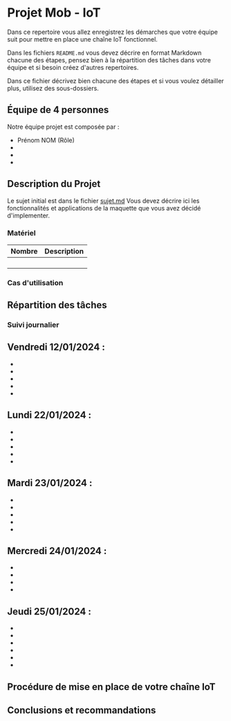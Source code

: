 # Projet Mob - IoT

Dans ce repertoire vous allez enregistrez les démarches que votre équipe suit
pour mettre en place une chaîne IoT fonctionnel.

Dans les fichiers `README.md` vous devez décrire en format Markdown chacune des étapes, pensez bien à la répartition des tâches dans votre équipe et si besoin créez d'autres repertoires.

Dans ce fichier décrivez bien chacune des étapes et si vous voulez détailler plus, utilisez des sous-dossiers.

## Équipe de 4 personnes
Notre équipe projet est composée par :

- Prénom NOM (Rôle)
- 
- 
- 

## Description du Projet

Le sujet initial est dans le fichier [sujet.md](sujet.md)
Vous devez décrire ici les fonctionnalités et applications de la maquette que vous avez décidé d'implementer.

### Matériel
| Nombre         | Description        |
| ---         | :---         |
|         |         |
|         |         |
|         |         |
|         |         |

### Cas d'utilisation

## Répartition des tâches

### Suivi journalier

**Vendredi 12/01/2024** :
- 
- 
- 
- 
- 
- 

**Lundi 22/01/2024** :
- 
- 
- 
- 
- 
- 

**Mardi 23/01/2024** :
- 
- 
- 
- 
- 
- 

**Mercredi 24/01/2024** :
- 
- 
- 
- 
- 
**Jeudi 25/01/2024** :
- 
- 
- 
- 
- 
- 
- 

## Procédure de mise en place de votre chaîne IoT

## Conclusions et recommandations
